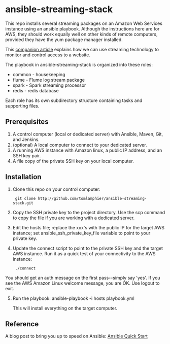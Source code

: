 # ansible-streaming-stack

This repo installs several streaming packages on an Amazon Web Services instance using an ansible playbook. Although the instructions here are for AWS, they should work equally well on other kinds of remote computers, provided they have the yum package manager installed.

This [companion article](http://datasciex.com/?p=161) explains how we can use streaming technology to monitor and control access to a website.

The playbook in ansible-streaming-stack is organized into these roles:
* common    - housekeeping
* flume     - Flume log stream package
* spark     - Spark streaming processor
* redis     - redis database

Each role has its own subdirectory structure containing tasks and supporting files.

## Prerequisites
1. A control computer (local or dedicated server) with Ansible, Maven, Git, and Jenkins.  
2. (optional) A local computer to connect to your dedicated server.
3. A running AWS instance with Amazon linux, a public IP address,  and an SSH key pair.
3. A file copy of the private SSH key on your local computer.

## Installation

1. Clone this repo on your control computer:

        git clone http://github.com/tomlamphier/ansible-streaming-stack.git
2. Copy the SSH private key to the project directory. Use the scp command to copy the file if you are working with a dedicated server.
3. Edit the hosts file; replace the xxx's with the public IP for the target AWS instance; set ansible_ssh_private_key_file variable to point to your private key.
4. Update the connect script to point to the private SSH key and the target AWS instance. Run it as a quick test of your connectivity to the AWS instance:

        ./connect
You should get an auth message on the first pass--simply say 'yes'.  If you see the AWS Amazon Linux welcome message, you are OK. Use logout to exit.

5. Run the playbook:
        ansible-playbook -i hosts playbook.yml

   This will install everything on the target computer.


## Reference
A blog post to bring you up to speed on Ansible: [Ansible Quick Start](http://datasciex.com/?p=230)
